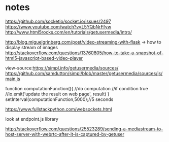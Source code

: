 # notes
https://github.com/socketio/socket.io/issues/2497
https://www.youtube.com/watch?v=L5YQbNrFfyw
http://www.html5rocks.com/en/tutorials/getusermedia/intro/

http://blog.miguelgrinberg.com/post/video-streaming-with-flask -> how to display stream of images
http://stackoverflow.com/questions/13760805/how-to-take-a-snapshot-of-html5-javascript-based-video-player


view-source:https://simpl.info/getusermedia/sources/
https://github.com/samdutton/simpl/blob/master/getusermedia/sources/js/main.js


function computationFunction(){
    //do computation
    //if condition true
    //io.emit('update the result on web page', result)
}
setInterval(computationFunction,5000);//5 seconds


https://www.fullstackpython.com/websockets.html

look at endpoint.js library

http://stackoverflow.com/questions/25523289/sending-a-mediastream-to-host-server-with-webrtc-after-it-is-captured-by-getuser
